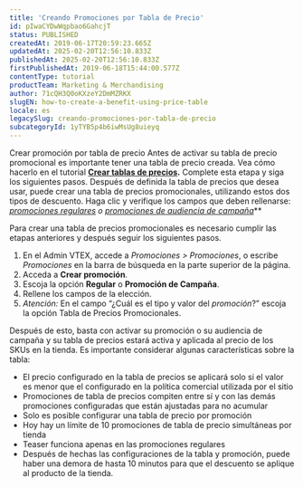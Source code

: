```yaml
---
title: 'Creando Promociones por Tabla de Precio'
id: pIwaCYDwWqpbao6GahcjT
status: PUBLISHED
createdAt: 2019-06-17T20:59:23.665Z
updatedAt: 2025-02-20T12:56:10.833Z
publishedAt: 2025-02-20T12:56:10.833Z
firstPublishedAt: 2019-06-18T15:44:00.577Z
contentType: tutorial
productTeam: Marketing & Merchandising
author: 71cQH3Q0oKXzeY2DmMZRKX
slugEN: how-to-create-a-benefit-using-price-table
locale: es
legacySlug: creando-promociones-por-tabla-de-precio
subcategoryId: 1yTYB5p4b6iwMsUg8uieyq
---
```


Crear promoción por tabla de precio
Antes de activar su tabla de precio promocional es importante tener una tabla de precio creada. Vea cómo hacerlo en el tutorial **[Crear tablas de precios](/es/tutorial/criar-tabelas-de-precos?locale=pt).** Complete esta etapa y siga los siguientes pasos.
Después de definida la tabla de precios que desea usar, puede crear una tabla de precios promocionales, utilizando estos dos tipos de descuento. Haga clic y verifique los campos que deben rellenarse:
*[promociones regulares](/es/tutorial/promocao-regular?locale=pt) o [promociones de audiencia de campaña](/es/tutorial/promocao-de-campanha?locale=pt)***

Para crear una tabla de precios promocionales es necesario cumplir las etapas anteriores y después seguir los siguientes pasos.

1. En el Admin VTEX, accede a *Promociones > Promociones*, o escribe *Promociones* en la barra de búsqueda en la parte superior de la página.
2. Acceda a __Crear promoción__.
3. Escoja la opción __Regular__ o __Promoción de Campaña__.
4. Rellene los campos de la elección.
5. *Atención:* En el campo “¿Cuál es el tipo y valor del *promoción*?” escoja la opción Tabla de Precios Promocionales.

Después de esto, basta con activar su promoción o su audiencia de campaña y su tabla de precios estará activa y aplicada al precio de los SKUs en la tienda.
Es importante considerar algunas características sobre la tabla:
-   El precio configurado en la tabla de precios se aplicará solo si el valor es menor que el configurado en la política comercial utilizada por el sitio
-   Promociones de tabla de precios compiten entre sí y con las demás promociones configuradas que están ajustadas para no acumular
-   Solo es posible configurar una tabla de precio por promoción
-   Hoy hay un límite de 10 promociones de tabla de precio simultáneas por tienda
-   Teaser funciona apenas en las promociones regulares
-   Después de hechas las configuraciones de la tabla y promoción, puede haber una demora de hasta 10 minutos para que el descuento se aplique al producto de la tienda.
